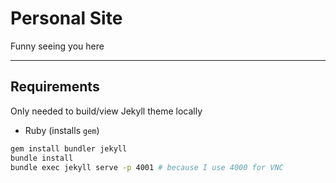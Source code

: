 # Personal Site

Funny seeing you here

---

## Requirements

Only needed to build/view Jekyll theme locally

- Ruby (installs `gem`)

```sh
gem install bundler jekyll
bundle install
bundle exec jekyll serve -p 4001 # because I use 4000 for VNC
```
